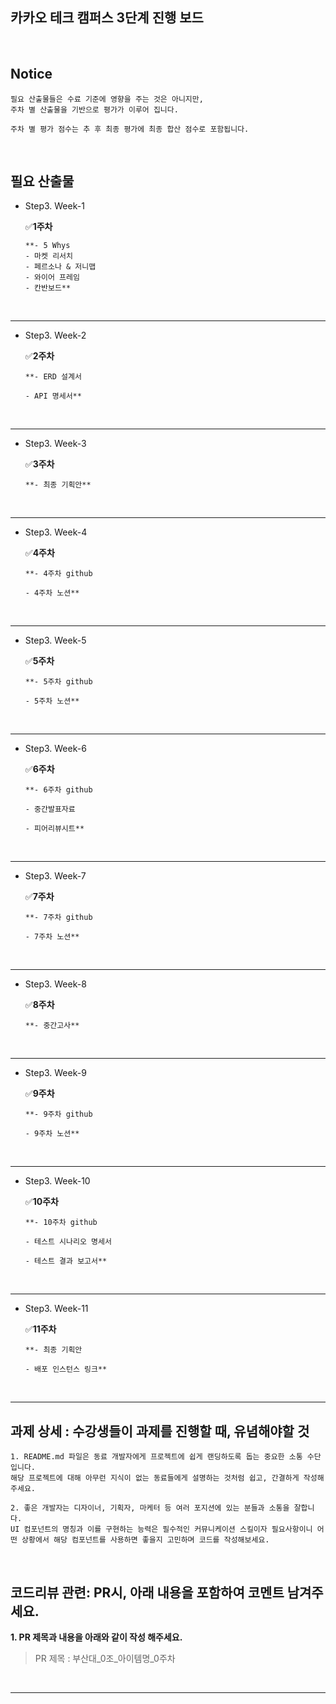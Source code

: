 ## 카카오 테크 캠퍼스 3단계 진행 보드

</br>

## Notice

```
필요 산출물들은 수료 기준에 영향을 주는 것은 아니지만, 
주차 별 산출물을 기반으로 평가가 이루어 집니다.

주차 별 평가 점수는 추 후 최종 평가에 최종 합산 점수로 포함됩니다.
```

</br>

## 필요 산출물

- Step3. Week-1
    
    ✅**1주차**
    
    ```
    **- 5 Whys
    - 마켓 리서치
    - 페르소나 & 저니맵
    - 와이어 프레임
    - 칸반보드**
    ```
    

</br>

---

- Step3. Week-2
    
    ✅**2주차**
    
    ```
    **- ERD 설계서
    
    - API 명세서**
    ```
    

</br>

---

- Step3. Week-3
    
    ✅**3주차**
    
    ```
    **- 최종 기획안**
    ```
    

</br>

---

- Step3. Week-4
    
    ✅**4주차**
    
    ```
    **- 4주차 github
    
    - 4주차 노션**
    ```
    

</br>

---

- Step3. Week-5
    
    ✅**5주차**
    
    ```
    **- 5주차 github
    
    - 5주차 노션**
    ```
    

</br>

---

- Step3. Week-6
    
    ✅**6주차**
    
    ```
    **- 6주차 github
    
    - 중간발표자료
    
    - 피어리뷰시트**
    ```
    

</br>

---

- Step3. Week-7
    
    ✅**7주차**
    
    ```
    **- 7주차 github
    
    - 7주차 노션**
    ```
    

</br>

---

- Step3. Week-8
    
    ✅**8주차**
    
    ```
    **- 중간고사**
    
    ```
    

</br>

---

- Step3. Week-9
    
    ✅**9주차**
    
    ```
    **- 9주차 github
    
    - 9주차 노션**
    ```
    

</br>

---

- Step3. Week-10
    
    ✅**10주차**
    
    ```
    **- 10주차 github
    
    - 테스트 시나리오 명세서
    
    - 테스트 결과 보고서**
    ```
    

</br>

---

- Step3. Week-11
    
    ✅**11주차**
    
    ```
    **- 최종 기획안
    
    - 배포 인스턴스 링크**
    ```
    

</br>

---

## **과제 상세 : 수강생들이 과제를 진행할 때, 유념해야할 것**

```
1. README.md 파일은 동료 개발자에게 프로젝트에 쉽게 랜딩하도록 돕는 중요한 소통 수단입니다.
해당 프로젝트에 대해 아무런 지식이 없는 동료들에게 설명하는 것처럼 쉽고, 간결하게 작성해주세요.

2. 좋은 개발자는 디자이너, 기획자, 마케터 등 여러 포지션에 있는 분들과 소통을 잘합니다.
UI 컴포넌트의 명칭과 이를 구현하는 능력은 필수적인 커뮤니케이션 스킬이자 필요사항이니 어떤 상황에서 해당 컴포넌트를 사용하면 좋을지 고민하며 코드를 작성해보세요.

```

</br>

## **코드리뷰 관련: PR시, 아래 내용을 포함하여 코멘트 남겨주세요.**

**1. PR 제목과 내용을 아래와 같이 작성 해주세요.**

> PR 제목 : 부산대_0조_아이템명_0주차
> 

</br>

</div>

---
